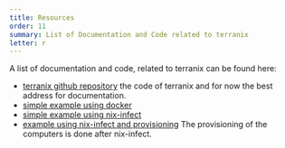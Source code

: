 ```yaml
---
title: Resources
order: 11
summary: List of Documentation and Code related to terranix
letter: r
---
```


A list of documentation and code, 
related to terranix can be found here:

* [terranix github repository]( https://github.com/terranix/terranix ) the code of terranix and for now the best address for documentation.
* [simple example using docker](https://github.com/terranix/terranix/tree/master/examples/hcloud-simple-docker)
* [simple example using nix-infect](https://github.com/terranix/terranix/tree/master/examples/hcloud-nixos-server)
* [example using nix-infect and provisioning](https://github.com/terranix/terranix/tree/master/examples/hcloud-nixos-server-with-plops)
  The provisioning of the computers is done after nix-infect.
